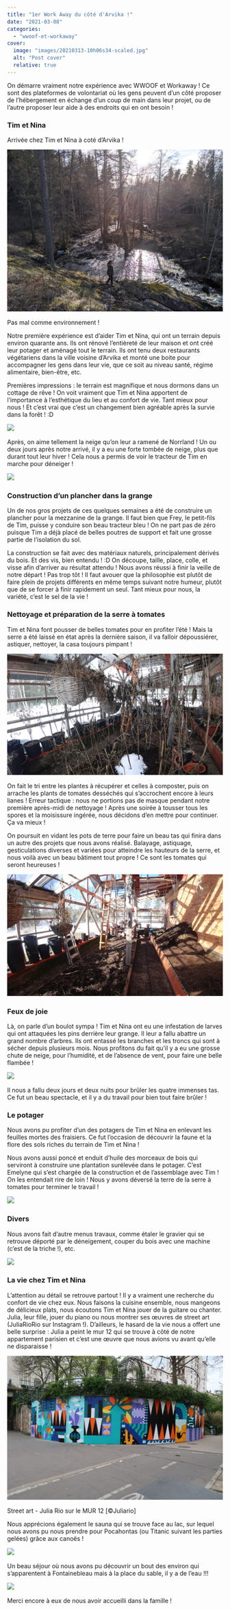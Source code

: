 ```yaml
---
title: "1er Work Away du côté d'Arvika !"
date: "2021-03-08"
categories: 
  - "wwoof-et-workaway"
cover:
  image: "images/20210313-10h06s34-scaled.jpg"
  alt: "Post cover"
  relative: true
---
```


On démarre vraiment notre expérience avec WWOOF et Workaway ! Ce sont des plateformes de volontariat où les gens peuvent d’un côté proposer de l’hébergement en échange d’un coup de main dans leur projet, ou de l’autre proposer leur aide à des endroits qui en ont besoin !

### Tim et Nina

Arrivée chez Tim et Nina à coté d’Arvika !

![](images/20210330-17h42s42-1024x768.jpg)

Pas mal comme environnement !

Notre première expérience est d’aider Tim et Nina, qui ont un terrain depuis environ quarante ans. Ils ont rénové l’entièreté de leur maison et ont créé leur potager et aménagé tout le terrain. Ils ont tenu deux restaurants végétariens dans la ville voisine d’Arvika et monté une boite pour accompagner les gens dans leur vie, que ce soit au niveau santé, régime alimentaire, bien-être, etc.

Premières impressions : le terrain est magnifique et nous dormons dans un cottage de rêve ! On voit vraiment que Tim et Nina apportent de l’importance à l’esthétique du lieu et au confort de vie. Tant mieux pour nous ! Et c’est vrai que c’est un changement bien agréable après la survie dans la forêt ! :D

![](images/GIF-Cotage.gif)

Après, on aime tellement la neige qu’on leur a ramené de Norrland ! Un ou deux jours après notre arrivé, il y a eu une forte tombée de neige, plus que durant tout leur hiver ! Cela nous a permis de voir le tracteur de Tim en marche pour déneiger !

![](images/GIF-TempeteNeige.gif)

### Construction d’un plancher dans la grange

Un de nos gros projets de ces quelques semaines a été de construire un plancher pour la mezzanine de la grange. Il faut bien que Frey, le petit-fils de Tim, puisse y conduire son beau tracteur bleu ! On ne part pas de zéro puisque Tim a déjà placé de belles poutres de support et fait une grosse partie de l’isolation du sol.

La construction se fait avec des matériaux naturels, principalement dérivés du bois. Et des vis, bien entendu ! :D On découpe, taille, place, colle, et visse afin d’arriver au résultat attendu ! Nous avons réussi à finir la veille de notre départ ! Pas trop tôt ! Il faut avouer que la philosophie est plutôt de faire plein de projets différents en même temps suivant notre humeur, plutôt que de se forcer à finir rapidement un seul. Tant mieux pour nous, la variété, c’est le sel de la vie !

### Nettoyage et préparation de la serre à tomates

Tim et Nina font pousser de belles tomates pour en profiter l’été ! Mais la serre a été laissé en état après la dernière saison, il va falloir dépoussiérer, astiquer, nettoyer, la casa toujours pimpant !

![](images/Serre-Avant-1024x576.jpg)

On fait le tri entre les plantes à récupérer et celles à composter, puis on arrache les plants de tomates desséchés qui s’accrochent encore à leurs lianes ! Erreur tactique : nous ne portions pas de masque pendant notre première après-midi de nettoyage ! Après une soirée à tousser tous les spores et la moisissure ingérée, nous décidons d’en mettre pour continuer. Ça va mieux !

On poursuit en vidant les pots de terre pour faire un beau tas qui finira dans un autre des projets que nous avons réalisé. Balayage, astiquage, gesticulations diverses et variées pour atteindre les hauteurs de la serre, et nous voilà avec un beau bâtiment tout propre ! Ce sont les tomates qui seront heureuses !

![](images/Serre-Apres-1024x576.jpg)

### Feux de joie

Là, on parle d’un boulot sympa ! Tim et Nina ont eu une infestation de larves qui ont attaquées les pins derrière leur grange. Il leur a fallu abattre un grand nombre d’arbres. Ils ont entassé les branches et les troncs qui sont à sécher depuis plusieurs mois. Nous profitons du fait qu’il y a eu une grosse chute de neige, pour l’humidité, et de l’absence de vent, pour faire une belle flambée !

![](images/GIF-Feu-2.gif)

Il nous a fallu deux jours et deux nuits pour brûler les quatre immenses tas. Ce fut un beau spectacle, et il y a du travail pour bien tout faire brûler !

### Le potager

Nous avons pu profiter d’un des potagers de Tim et Nina en enlevant les feuilles mortes des fraisiers. Ce fut l’occasion de découvrir la faune et la flore des sols riches du terrain de Tim et Nina !

Nous avons aussi poncé et enduit d’huile des morceaux de bois qui serviront à construire une plantation surélevée dans le potager. C’est Emelyne qui s’est chargée de la construction et de l’assemblage avec Tim ! On les entendait rire de loin ! Nous y avons déversé la terre de la serre à tomates pour terminer le travail !

![](images/GIF-CarrePotager-1.gif)

### Divers

Nous avons fait d’autre menus travaux, comme étaler le gravier qui se retrouve déporté par le déneigement, couper du bois avec une machine (c’est de la triche !), etc.

![](images/GIF-Bois-F.gif)

### La vie chez Tim et Nina

L’attention au détail se retrouve partout ! Il y a vraiment une recherche du confort de vie chez eux. Nous faisons la cuisine ensemble, nous mangeons de délicieux plats, nous écoutons Tim et Nina jouer de la guitare ou chanter. Julia, leur fille, jouer du piano ou nous montrer ses œuvres de street art (JuliaRioRio sur Instagram !). D’ailleurs, le hasard de la vie nous a offert une belle surprise : Julia a peint le mur 12 qui se trouve à côté de notre appartement parisien et c’est une œuvre que nous avions vu avant qu’elle ne disparaisse !

![](images/MUR_12-JuliaRio-1024x683.jpg)

Street art - Julia Rio sur le MUR 12 \[©Juliario\]

Nous apprécions également le sauna qui se trouve face au lac, sur lequel nous avons pu nous prendre pour Pocahontas (ou Titanic suivant les parties gelées) grâce aux canoës !

![](images/GIF-Sauna_Coucou1.gif)

Un beau séjour où nous avons pu découvrir un bout des environ qui s’apparentent à Fontainebleau mais à la place du sable, il y a de l’eau !!!

![](images/GIF-Sorties-1.gif)

Merci encore à eux de nous avoir accueilli dans la famille !
